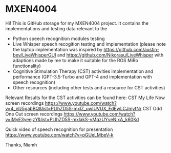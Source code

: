# MXEN4004
Hi!
This is GitHub storage for my MXEN4004 project.
It contains the implementations and testing data relevant to the 
* Python speech recognition modules testing
* Live Whisper speech recogition testing and implementation (please note the laptop implementation was inspired by  https://github.com/austin-bev/LiveWhisperGUI and https://github.com/Nikorasu/LiveWhisper with adaptions made by me to make it suitable for the ROS MiRo functionality)
* Cognitive Stimulation Therapy (CST) activities implementation and performance (GPT-3.5-Turbo and GPT-4 and implementation with speech recognition)
* Other resources (including other tests and a resource for CST activities)

Relevant Results for the CST activities can be found here:
CST My Life Now screen recordings https://www.youtube.com/watch?v=4_nlz5gabBQ&list=PLlhZD5S-mxlZ_uwIUVUX_EdEwLCJmytNr
CST Odd One Out screen recordings https://www.youtube.com/watch?v=iMyE3yeejzY&list=PLlhZD5S-mxlakS-vMqzUYveNlxA_k60Kd

Quick video of speech recognition for presentation
https://www.youtube.com/watch?v=pGUeLMbeV-k

Thanks,
Niamh 

